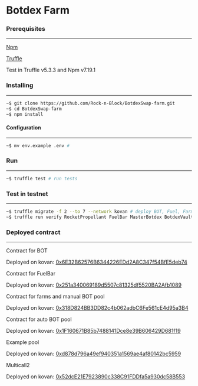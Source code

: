 # Botdex Farm

### Prerequisites
---

[Npm](https://docs.npmjs.com/downloading-and-installing-node-js-and-npm)

[Truffle](https://www.trufflesuite.com/docs/truffle/getting-started/installation) 

Test in Truffle v5.3.3 and Npm v7.19.1

### Installing
---
```bash
~$ git clone https://github.com/Rock-n-Block/BotdexSwap-farm.git
~$ cd BotdexSwap-farm
~$ npm install
```

#### Configuration
---
```bash
~$ mv env.example .env # 
```

### Run
---
```bash
~$ truffle test # run tests
```

### Test in testnet
---
```bash
~$ truffle migrate -f 2 --to 7 --network kovan # deploy BOT, Fuel, Farm, Pool, Auto Pool, multicall lib
~$ truffle run verify RocketPropellant FuelBar MasterBotdex BotdexVault SmartChefFactory Multicall2 --network kovan # verify BOT, Fuel, MasterBotdex, BotdexVault, SmartChef, Multicall2
```

### Deployed contract
---

Contract for BOT

Deployed on kovan:
[0x6E32B62576B6344226EDd2A8C347f54BfE5deb74](https://kovan.etherscan.io/address/0x6E32B62576B6344226EDd2A8C347f54BfE5deb74)

Contract for FuelBar

Deployed on kovan:
[0x251a340069189d5507c81325df5520BA2Afb1089](https://kovan.etherscan.io/address/0x251a340069189d5507c81325df5520BA2Afb1089)

Contract for farms and manual BOT pool

Deployed on kovan:
[0x318D824BB3DD82c4b062adbC6Fe561cE4d95a3B4](https://kovan.etherscan.io/address/0x318D824BB3DD82c4b062adbC6Fe561cE4d95a3B4)

Contract for auto BOT pool

Deployed on kovan:
[0x1F160671B85b7488141Dce8e39B606429D681f19](https://kovan.etherscan.io/address/0x1F160671B85b7488141Dce8e39B606429D681f19)

Example pool

Deployed on kovan:
[0xd878d796a49ef940351a1569ae4af80142bc5959](https://kovan.etherscan.io/address/0xd878d796a49ef940351a1569ae4af80142bc5959)

Multicall2

Deployed on kovan:
[0x52dcE21E7923890c338C91FDDfa5a930dc58B553](https://kovan.etherscan.io/address/0x52dcE21E7923890c338C91FDDfa5a930dc58B553)
